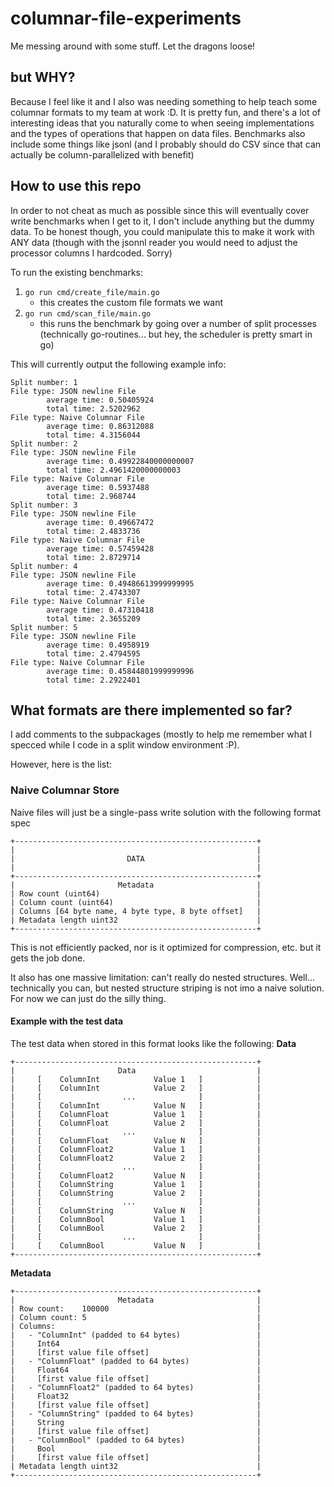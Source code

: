 # columnar-file-experiments
Me messing around with some stuff. Let the dragons loose!

## but WHY?

Because I feel like it and I also was needing something to help teach some columnar formats to my team at work :D. It is pretty fun, and there's a lot of interesting ideas
that you naturally come to when seeing implementations and the types of operations that
happen on data files. Benchmarks also include some things like jsonl (and I probably should do CSV since that can actually be column-parallelized with benefit)

## How to use this repo

In order to not cheat as much as possible since this will eventually cover write benchmarks
when I get to it, I don't include anything but the dummy data. To be honest though, you
could manipulate this to make it work with ANY data (though with the jsonnl reader you would need to adjust the processor columns I hardcoded. Sorry)

To run the existing benchmarks:
1. `go run cmd/create_file/main.go`
    * this creates the custom file formats we want
2. `go run cmd/scan_file/main.go`
    * this runs the benchmark by going over a number of split processes (technically go-routines... but hey, the scheduler is pretty smart in go)

This will currently output the following example info:

```
Split number: 1
File type: JSON newline File
        average time: 0.50405924
        total time: 2.5202962
File type: Naive Columnar File
        average time: 0.86312088
        total time: 4.3156044
Split number: 2
File type: JSON newline File
        average time: 0.49922840000000007
        total time: 2.4961420000000003
File type: Naive Columnar File
        average time: 0.5937488
        total time: 2.968744
Split number: 3
File type: JSON newline File
        average time: 0.49667472
        total time: 2.4833736
File type: Naive Columnar File
        average time: 0.57459428
        total time: 2.8729714
Split number: 4
File type: JSON newline File
        average time: 0.49486613999999995
        total time: 2.4743307
File type: Naive Columnar File
        average time: 0.47310418
        total time: 2.3655209
Split number: 5
File type: JSON newline File
        average time: 0.4958919
        total time: 2.4794595
File type: Naive Columnar File
        average time: 0.45844801999999996
        total time: 2.2922401
```

## What formats are there implemented so far?

I add comments to the subpackages (mostly to help me remember what
 I specced while I code in a split window environment :P).

However, here is the list:

### Naive Columnar Store
Naive files will just be a single-pass write solution with the following format
spec
```
+------------------------------------------------------+
|                                                      |
|                         DATA                         |
|                                                      |
+------------------------------------------------------+
|                       Metadata                       |
| Row count (uint64)                                   |
| Column count (uint64)                                |
| Columns [64 byte name, 4 byte type, 8 byte offset]   |
| Metadata length uint32                               |
+------------------------------------------------------+
```

This is not efficiently packed, nor is it optimized for compression,
etc. but it gets the job done.

It also has one massive limitation: can't really do nested structures.
Well... technically you can, but nested structure striping is not imo a naive solution.
For now we can just do the silly thing.

#### Example with the test data

The test data when stored in this format looks like the following:
**Data**
```
+------------------------------------------------------+
|                       Data                           |
|     [    ColumnInt            Value 1   ]            |
|     [    ColumnInt            Value 2   ]            |
|     [                  ...              ]            |
|     [    ColumnInt            Value N   ]            |
|     [    ColumnFloat          Value 1   ]            |
|     [    ColumnFloat          Value 2   ]            |
|     [                  ...              ]            |
|     [    ColumnFloat          Value N   ]            |
|     [    ColumnFloat2         Value 1   ]            |
|     [    ColumnFloat2         Value 2   ]            |
|     [                  ...              ]            |
|     [    ColumnFloat2         Value N   ]            |
|     [    ColumnString         Value 1   ]            |
|     [    ColumnString         Value 2   ]            |
|     [                  ...              ]            |
|     [    ColumnString         Value N   ]            |
|     [    ColumnBool           Value 1   ]            |
|     [    ColumnBool           Value 2   ]            |
|     [                  ...              ]            |
|     [    ColumnBool           Value N   ]            |
+------------------------------------------------------+
```
**Metadata**
```
+------------------------------------------------------+
|                       Metadata                       |
| Row count:    100000                                 |
| Column count: 5                                      |
| Columns:                                             |
|   - "ColumnInt" (padded to 64 bytes)                 |
|     Int64                                            |
|     [first value file offset]                        |
|   - "ColumnFloat" (padded to 64 bytes)               |
|     Float64                                          |
|     [first value file offset]                        |
|   - "ColumnFloat2" (padded to 64 bytes)              |
|     Float32                                          |
|     [first value file offset]                        |
|   - "ColumnString" (padded to 64 bytes)              |
|     String                                           |
|     [first value file offset]                        |
|   - "ColumnBool" (padded to 64 bytes)                |
|     Bool                                             |
|     [first value file offset]                        |
| Metadata length uint32                               |
+------------------------------------------------------+
```
